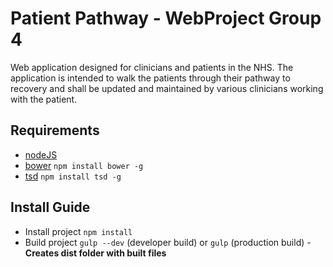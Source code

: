 # Patient Pathway - WebProject Group 4

Web application designed for clinicians and patients in the NHS. The application is intended to walk the patients through their pathway to recovery and shall be updated and maintained by various clinicians working with the patient.

## Requirements
- [nodeJS](http://nodejs.org/)
- [bower](bower.io) `npm install bower -g`
- [tsd](http://definitelytyped.org/) `npm install tsd -g`

## Install Guide
- Install project `npm install`
- Build project `gulp --dev` (developer build) or `gulp` (production build) - **Creates dist folder with built files**


